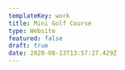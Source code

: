 ```yaml
---
templateKey: work
title: Mini Golf Course
type: Website
featured: false
draft: true
date: 2020-08-13T13:57:27.429Z
---
```


